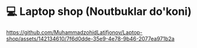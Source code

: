 # 💻 Laptop shop (Noutbuklar do'koni)


https://github.com/MuhammadzohidLatifjonov/Laptop-shop/assets/142134610/7f6d0dde-35e9-4e78-9b46-2077ea971b2a

